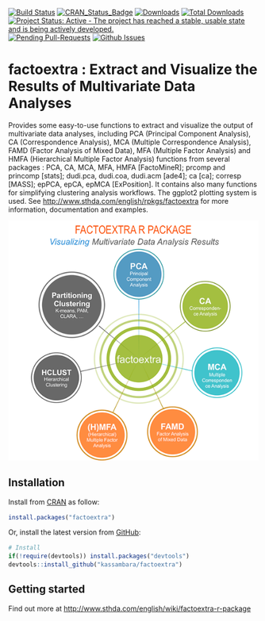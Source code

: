 [![Build Status](https://api.travis-ci.org/kassambara/factoextra.png)](https://travis-ci.org/kassambara/factoextra) [![CRAN\_Status\_Badge](http://www.r-pkg.org/badges/version/factoextra)](https://cran.r-project.org/package=factoextra) [![Downloads](http://cranlogs.r-pkg.org/badges/factoextra)](https://cran.r-project.org/package=factoextra) [![Total Downloads](http://cranlogs.r-pkg.org/badges/grand-total/factoextra?color=orange)](http://cranlogs.r-pkg.org/badges/grand-total/factoextra) [![Project Status: Active - The project has reached a stable, usable state and is being actively developed.](http://www.repostatus.org/badges/latest/active.svg)](http://www.repostatus.org/#active) [![Pending Pull-Requests](http://githubbadges.herokuapp.com/kassambara/factoextra/pulls.svg?style=flat)](https://github.com/kassambara/factoextra/pulls) [![Github Issues](http://githubbadges.herokuapp.com/kassambara/factoextra/issues.svg)](https://github.com/kassambara/factoextra/issues)

factoextra : Extract and Visualize the Results of Multivariate Data Analyses
============================================================================

Provides some easy-to-use functions to extract and visualize the output of multivariate data analyses, including PCA (Principal Component Analysis), CA (Correspondence Analysis), MCA (Multiple Correspondence Analysis), FAMD (Factor Analysis of Mixed Data), MFA (Multiple Factor Analysis) and HMFA (Hierarchical Multiple Factor Analysis) functions from several packages : PCA, CA, MCA, MFA, HMFA \[FactoMineR\]; prcomp and princomp \[stats\]; dudi.pca, dudi.coa, dudi.acm \[ade4\]; ca \[ca\]; corresp \[MASS\]; epPCA, epCA, epMCA \[ExPosition\]. It contains also many functions for simplifying clustering analysis workflows. The ggplot2 plotting system is used. See <http://www.sthda.com/english/rpkgs/factoextra> for more information, documentation and examples.

![factoextra R package](factoextra-r-package.png)

Installation
------------

Install from [CRAN](https://cran.r-project.org/package=factoextra) as follow:

``` r
install.packages("factoextra")
```

Or, install the latest version from [GitHub](https://github.com/kassambara/factoextra):

``` r
# Install
if(!require(devtools)) install.packages("devtools")
devtools::install_github("kassambara/factoextra")
```

Getting started
---------------

Find out more at <http://www.sthda.com/english/wiki/factoextra-r-package>
